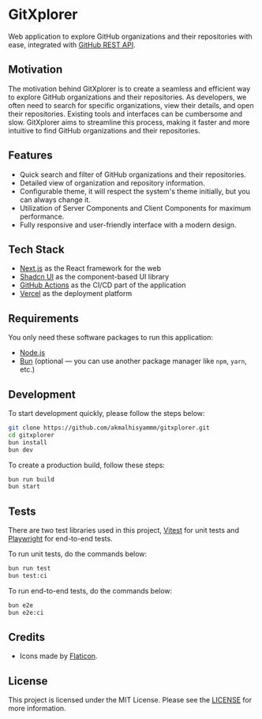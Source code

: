 # GitXplorer

Web application to explore GitHub organizations and their repositories with ease, integrated with [GitHub REST API](https://docs.github.com/en/rest).

## Motivation

The motivation behind GitXplorer is to create a seamless and efficient way to explore GitHub organizations and their repositories. As developers, we often need to search for specific organizations, view their details, and open their repositories. Existing tools and interfaces can be cumbersome and slow. GitXplorer aims to streamline this process, making it faster and more intuitive to find GitHub organizations and their repositories.

## Features

- Quick search and filter of GitHub organizations and their repositories.
- Detailed view of organization and repository information.
- Configurable theme, it will respect the system's theme initially, but you can always change it.
- Utilization of Server Components and Client Components for maximum performance.
- Fully responsive and user-friendly interface with a modern design.

## Tech Stack

- [Next.js](https://nextjs.org/) as the React framework for the web
- [Shadcn UI](https://ui.shadcn.com/) as the component-based UI library
- [GitHub Actions](https://github.com/features/actions) as the CI/CD part of the application
- [Vercel](https://vercel.com/) as the deployment platform

## Requirements

You only need these software packages to run this application:

- [Node.js](https://nodejs.org/en)
- [Bun](https://bun.sh/) (optional — you can use another package manager like `npm`, `yarn`, etc.)

## Development

To start development quickly, please follow the steps below:

```bash
git clone https://github.com/akmalhisyammm/gitxplorer.git
cd gitxplorer
bun install
bun dev
```

To create a production build, follow these steps:

```bash
bun run build
bun start
```

## Tests

There are two test libraries used in this project, [Vitest](https://vitest.dev/) for unit tests and [Playwright](https://playwright.dev/) for end-to-end tests.

To run unit tests, do the commands below:

```bash
bun run test
bun test:ci
```

To run end-to-end tests, do the commands below:

```bash
bun e2e
bun e2e:ci
```


## Credits

- Icons made by [Flaticon](https://www.flaticon.com/).

## License

This project is licensed under the MIT License. Please see the [LICENSE](./LICENSE) for more information.
